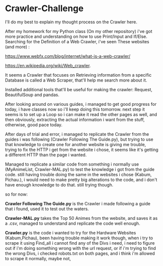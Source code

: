 # Crawler-Challenge
I'll do my best to explain my thought process on the Crawler here.

After my homework for my Python class (On my other repository) i've got more practice and understanding on how to use Print/Input and If/Else.
Searching for the Definition of a Web Crawler, i've seen These websites (and more) :

https://www.webfx.com/blog/internet/what-is-a-web-crawler/

https://en.wikipedia.org/wiki/Web_crawler.

It seems a Crawler that focuses on Retrieving information from a specific Database is called a Web Scraper, that'll help me search more about it.

Installed additional tools that'll be useful for making the crawler: Request, BeautifulSoup and pandas.

After looking around on various guides, i managed to get good progress for today, i have classes now so i'll keep doing this tomorrow.
next step it seems is to set up a Loop so i can make it read the other pages as well, and then obviously, extracting the actual information i want from the stuff,
otherwise, good pace today.

After days of trial and error, i managed to replicate the Crawler from the guides i was following (Crawler Following The Guide.py), but trying to use that knowledge to create one for another website 
is giving me trouble, trying to fix the HTTP i get from the website i chose, it seems like it's getting a different HTTP than the page i wanted.

Managed to replicate a similar code from something i normally use (MyAnimeList, Crawler-MAL.py) to test the knowledge i got from the guide code. 
still having trouble doing the same in the websites i chose (Kabum, Pichau.), i would need to make pretty big alterations to the code, and i don't have enough 
knowledge to do that. still trying though.

so for now:

**Crawler Following The Guide.py** is the Crawler i made following a guide that i found, used it to test out the waters.

**Crawler-MAL.py** takes the Top 50 Animes from the website, and saves it as a .csv, managed to understand and replicate the code well enough.

**Crawler.py** is the code i wanted to try for the Hardware Websites (Kabum,Pichau), been having trouble making it work though,
when i try to scrape it using Find_all i cannot find any of the Divs i need, i need to figure out if i'm doing something wrong with the url request, or if i'm trying to find the wrong Divs, i checked robots.txt on both pages, and i think i'm allowed to scrape it normally, maybe not,

